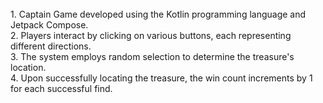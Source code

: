 <br>
1. Captain Game developed using the Kotlin programming language and Jetpack Compose.
<br>
2. Players interact by clicking on various buttons, each representing different directions.
<br>
3. The system employs random selection to determine the treasure's location.
<br>
4. Upon successfully locating the treasure, the win count increments by 1 for each successful find.
